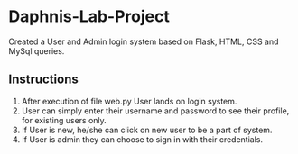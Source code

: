 # Daphnis-Lab-Project
Created a User and Admin login system based on Flask, HTML, CSS and MySql queries. 
## Instructions
1. After execution of file web.py User lands on login system.
2. User can simply enter their username and password to see their profile, for existing users only.
3. If User is new, he/she can click on new user to be a part of system.
4. If User is admin they can choose to sign in with their credentials.
